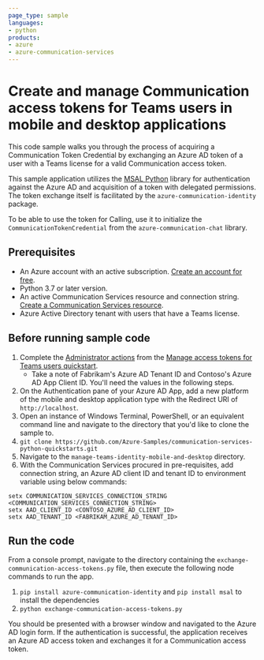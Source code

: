 ```yaml
---
page_type: sample
languages:
- python
products:
- azure
- azure-communication-services
---
```


# Create and manage Communication access tokens for Teams users in mobile and desktop applications

This code sample walks you through the process of acquiring a Communication Token Credential by exchanging an Azure AD token of a user with a Teams license for a valid Communication access token.

This sample application utilizes the [MSAL Python](https://github.com/AzureAD/microsoft-authentication-library-for-python) library for authentication against the Azure AD and acquisition of a token with delegated permissions. The token exchange itself is facilitated by the `azure-communication-identity` package.

To be able to use the token for Calling, use it to initialize the `CommunicationTokenCredential` from the `azure-communication-chat` library.

## Prerequisites

- An Azure account with an active subscription. [Create an account for free](https://azure.microsoft.com/free/?WT.mc_id=A261C142F).
- Python 3.7 or later version.
- An active Communication Services resource and connection string. [Create a Communication Services resource](https://docs.microsoft.com/azure/communication-services/quickstarts/create-communication-resource/).
- Azure Active Directory tenant with users that have a Teams license.

## Before running sample code

1. Complete the [Administrator actions](https://docs.microsoft.com/azure/communication-services/quickstarts/manage-teams-identity?pivots=programming-language-javascript#administrator-actions) from the [Manage access tokens for Teams users quickstart](https://docs.microsoft.com/azure/communication-services/quickstarts/manage-teams-identity).
   - Take a note of Fabrikam's Azure AD Tenant ID and Contoso's Azure AD App Client ID. You'll need the values in the following steps.
1. On the Authentication pane of your Azure AD App, add a new platform of the mobile and desktop application type with the Redirect URI of `http://localhost`.
1. Open an instance of Windows Terminal, PowerShell, or an equivalent command line and navigate to the directory that you'd like to clone the sample to.
1. `git clone https://github.com/Azure-Samples/communication-services-python-quickstarts.git`
1. Navigate to the `manage-teams-identity-mobile-and-desktop` directory.
1. With the Communication Services procured in pre-requisites, add connection string, an Azure AD client ID and tenant ID to environment variable using below commands:

```console
setx COMMUNICATION_SERVICES_CONNECTION_STRING <COMMUNICATION_SERVICES_CONNECTION_STRING>
setx AAD_CLIENT_ID <CONTOSO_AZURE_AD_CLIENT_ID>
setx AAD_TENANT_ID <FABRIKAM_AZURE_AD_TENANT_ID>
```

## Run the code

From a console prompt, navigate to the directory containing the `exchange-communication-access-tokens.py` file, then execute the following node commands to run the app.

1. `pip install azure-communication-identity` and `pip install msal` to install the dependencies
2. `python exchange-communication-access-tokens.py`

You should be presented with a browser window and navigated to the Azure AD login form. If the authentication is successful, the application receives an Azure AD access token and exchanges it for a Communication access token.
